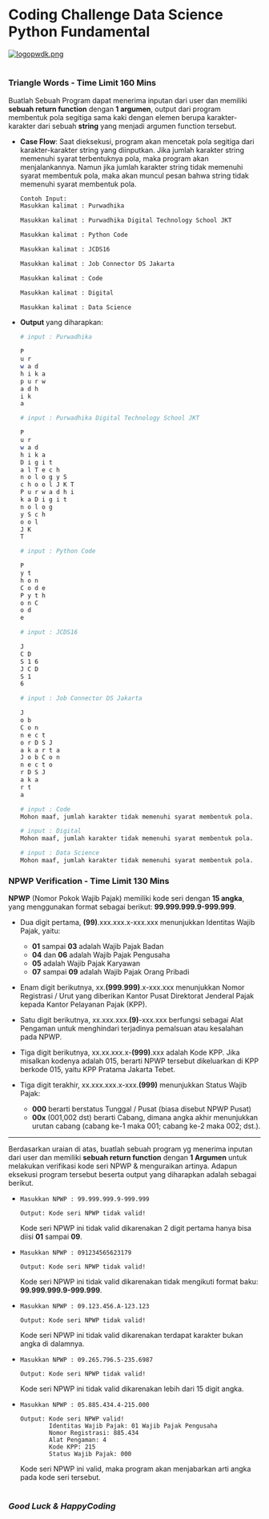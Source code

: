 # Coding Challenge Data Science Python Fundamental

[![logopwdk.png](https://i.postimg.cc/66VC3Rgx/logopwdk.png)](https://postimg.cc/s1XMHB3T)



#

### **Triangle Words - Time Limit 160 Mins**

Buatlah Sebuah Program dapat menerima inputan dari user dan memiliki __sebuah return function__ dengan __1 argumen__, output dari program membentuk pola segitiga sama kaki dengan elemen berupa karakter-karakter dari sebuah __string__ yang menjadi argumen function tersebut.

- __Case Flow__: Saat dieksekusi, program akan mencetak pola segitiga dari karakter-karakter string yang diinputkan. Jika jumlah karakter string memenuhi syarat terbentuknya pola, maka program akan menjalankannya. Namun jika jumlah karakter string tidak memenuhi syarat membentuk pola, maka akan muncul pesan bahwa string tidak memenuhi syarat membentuk pola.

    ```python
    Contoh Input:
    Masukkan kalimat : Purwadhika
    
    Masukkan kalimat : Purwadhika Digital Technology School JKT
    
    Masukkan kalimat : Python Code
    
    Masukkan kalimat : JCDS16
    
    Masukkan kalimat : Job Connector DS Jakarta 
    
    Masukkan kalimat : Code
    
    Masukkan kalimat : Digital
    
    Masukkan kalimat : Data Science
    ```

- __Output__ yang diharapkan:
  
    ```bash
    # input : Purwadhika
    
    P 
    u r     
    w a d   
    h i k a 
    p u r w 
    a d h   
    i k     
    a   

    # input : Purwadhika Digital Technology School JKT
    
    P
    u r
    w a d
    h i k a
    D i g i t
    a l T e c h
    n o l o g y S 
    c h o o l J K T
    P u r w a d h i
    k a D i g i t
    n o l o g
    y S c h
    o o l
    J K
    T

    # input : Python Code
    
    P
    y t
    h o n
    C o d e
    P y t h
    o n C
    o d
    e
    
    # input : JCDS16
    
    J
    C D
    S 1 6
    J C D
    S 1
    6
    
    # input : Job Connector DS Jakarta 
    
    J
    o b
    C o n
    n e c t
    o r D S J
    a k a r t a
    J o b C o n
    n e c t o
    r D S J
    a k a
    r t
    a
    
    # input : Code
    Mohon maaf, jumlah karakter tidak memenuhi syarat membentuk pola.
    
    # input : Digital
    Mohon maaf, jumlah karakter tidak memenuhi syarat membentuk pola.
    
    # input : Data Science
    Mohon maaf, jumlah karakter tidak memenuhi syarat membentuk pola.
    ```

### **NPWP Verification - Time Limit 130 Mins**

__NPWP__ (Nomor Pokok Wajib Pajak) memiliki kode seri dengan __15 angka__, yang menggunakan format sebagai berikut: __99.999.999.9-999.999__.

- Dua digit pertama, __(99)__.xxx.xxx.x-xxx.xxx menunjukkan Identitas Wajib Pajak, yaitu:
    - __01__ sampai __03__ adalah Wajib Pajak Badan
    - __04__ dan __06__ adalah Wajib Pajak Pengusaha
    - __05__ adalah Wajib Pajak Karyawan
    - __07__ sampai __09__ adalah Wajib Pajak Orang Pribadi

- Enam digit berikutnya, xx.__(999.999)__.x-xxx.xxx menunjukkan Nomor Registrasi / Urut yang diberikan Kantor Pusat Direktorat Jenderal Pajak kepada Kantor Pelayanan Pajak (KPP).

- Satu digit berikutnya, xx.xxx.xxx.__(9)__-xxx.xxx berfungsi sebagai Alat Pengaman untuk menghindari terjadinya pemalsuan atau kesalahan pada NPWP.

- Tiga digit berikutnya, xx.xx.xxx.x-__(999)__.xxx adalah Kode KPP. Jika misalkan kodenya adalah 015, berarti NPWP tersebut dikeluarkan di KPP berkode 015, yaitu KPP Pratama Jakarta Tebet.

- Tiga digit terakhir, xx.xxx.xxx.x-xxx.__(999)__ menunjukkan Status Wajib Pajak:
    - __000__ berarti berstatus Tunggal / Pusat (biasa disebut NPWP Pusat)
    - __00x__ (001,002 dst) berarti Cabang, dimana angka akhir menunjukkan urutan cabang (cabang ke-1 maka 001; cabang ke-2 maka 002; dst.).

<hr>

Berdasarkan uraian di atas, buatlah sebuah program yg menerima inputan dari user dan memiliki __sebuah return function__ dengan __1 Argumen__ untuk melakukan verifikasi kode seri NPWP & menguraikan artinya. Adapun eksekusi program tersebut beserta output yang diharapkan adalah sebagai berikut.

- ```Masukkan NPWP : 99.999.999.9-999.999```
    ```
    Output: Kode seri NPWP tidak valid!
    ```
    Kode seri NPWP ini tidak valid dikarenakan 2 digit pertama hanya bisa diisi __01__ sampai __09__.

- ```Masukkan NPWP : 091234565623179```
    ```
    Output: Kode seri NPWP tidak valid!
    ```
    Kode seri NPWP ini tidak valid dikarenakan tidak mengikuti format baku: __99.999.999.9-999.999__.

- ```Masukkan NPWP : 09.123.456.A-123.123```
    ```
    Output: Kode seri NPWP tidak valid!
    ```
    Kode seri NPWP ini tidak valid dikarenakan terdapat karakter bukan angka di dalamnya.
    
- ```Masukkan NPWP : 09.265.796.5-235.6987```
    ```
    Output: Kode seri NPWP tidak valid!
    ```
    Kode seri NPWP ini tidak valid dikarenakan lebih dari 15 digit angka.

- ```Masukkan NPWP : 05.885.434.4-215.000```
    ```
    Output: Kode seri NPWP valid!
            Identitas Wajib Pajak: 01 Wajib Pajak Pengusaha
            Nomor Registrasi: 885.434
            Alat Pengaman: 4
            Kode KPP: 215
            Status Wajib Pajak: 000
    ```
    Kode seri NPWP ini valid, maka program akan menjabarkan arti angka pada kode seri tersebut.


#

### *__Good Luck & HappyCoding__* 
